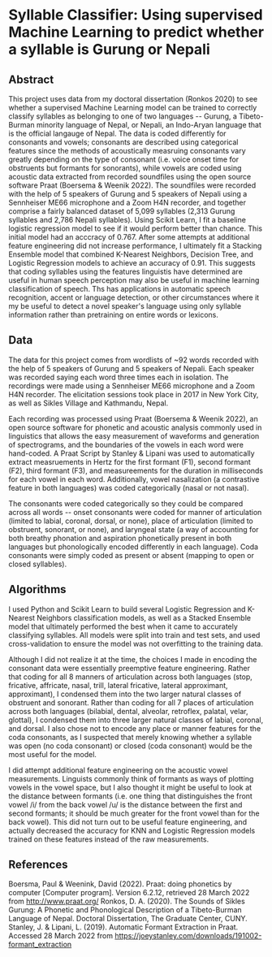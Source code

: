 # Syllable Classifier: Using supervised Machine Learning to predict whether a syllable is Gurung or Nepali

## Abstract
This project uses data from my doctoral dissertation (Ronkos 2020) to see whether a supervised Machine Learning model can be trained to correctly classify syllables as belonging to one of two languages -- Gurung, a Tibeto-Burman minority language of Nepal, or Nepali, an Indo-Aryan language that is the official langauge of Nepal. The data is coded differently for consonants and vowels; consonants are described using categorical features since the methods of acoustically measruing consonants vary greatly depending on the type of consonant (i.e. voice onset time for obstruents but formants for sonorants), while vowels are coded using acoustic data extracted from recorded soundfiles using the open source software Praat (Boersema & Weenik 2022). The soundfiles were recorded with the help of 5 speakers of Gurung and 5 speakers of Nepali using a Sennheiser ME66 microphone and a Zoom H4N recorder, and together comprise a fairly balanced dataset of 5,099 syllables (2,313 Gurung syllables and 2,786 Nepali syllables). Using Scikit Learn, I fit a baseline logistic regression model to see if it would perform better than chance. This initial model had an acccracy of 0.767. After some attempts at additional feature engineering did not increase performance, I ultimately fit a Stacking Ensemble model that combined K-Nearest Neighbors, Decision Tree, and Logistic Regression models to achieve an accuracy of 0.91. This suggests that coding syllables using the features linguistis have determined are useful in human speech perception may also be useful in machine learning classification of speech. Ths has applications in automatic speech recognition, accent or language detection, or other circumstances where it my be useful to detect a novel speaker's language using only syllable information rather than pretraining on entire words or lexicons.

## Data
The data for this project comes from wordlists of ~92 words recorded with the help of 5 speakers of Gurung and 5 speakers of Nepali. Each speaker was recorded saying each word three times each in isolation. The recordings were made using a Sennheiser ME66 microphone and a Zoom H4N recorder. The elicitation sessions took place in 2017 in New York City, as well as Sikles Village and Kathmandu, Nepal. 

Each recording was processed using Praat (Boersema & Weenik 2022), an open source software for phonetic and acoustic analysis commonly used in linguistics that allows the easy measurement of waveforms and generation of spectrograms, and the boundaries of the vowels in each word were hand-coded. A Praat Script by Stanley & Lipani was used to automatically extract measruements in Hertz for the first formant (F1), second formant (F2), third formant (F3), and measureements for the duration in milliseconds for each vowel in each word. Additionally, vowel nasalization (a contrastive feature in both languages) was coded categorically (nasal or not nasal).

The consonants were coded categorically so they could be compared across all words -- onset consonants were coded for manner of articulation (limited to labial, coronal, dorsal, or none), place of articulation (limited to obstruent, sonorant, or none), and laryngeal state (a way of accounting for both breathy phonation and aspiration phonetically present in both languages but phonologically encoded differently in each language). Coda consonants were simply coded as present or absent (mapping to open or closed syllables). 

## Algorithms
I used Python and Scikit Learn to build several Logistic Regression and K-Nearest Neighbors classification models, as well as a Stacked Ensemble model that ultimately performed the best when it came to accurately classifying syllables. All models were split into train and test sets, and used cross-validation to ensure the model was not overfitting to the training data.

Although I did not realize it at the time, the choices I made in encoding the consonant data were essentially preemptive feature engineering. Rather that coding for all 8 manners of articulation across both languages (stop, fricative, affricate, nasal, trill, lateral fricative, lateral approximant, approximant), I condensed them into the two larger natural classes of obstruent and sonorant. Rather than coding for all 7 places of articulation across both languages (bilabial, dental, alveolar, retroflex, palatal, velar, glottal), I condensed them into three larger natural classes of labial, coronal, and dorsal. I also chose not to encode any place or manner features for the coda consonants, as I suspected that merely knowing whether a syllable was open (no coda consonant) or closed (coda consonant) would be the most useful for the model.

I did attempt additional feature engineering on the acoustic vowel measurements. Linguists commonly think of formants as ways of plotting vowels in the vowel space, but I also thought it might be useful to look at the distance between formants (i.e. one thing that distinguishes the front vowel /i/ from the back vowel /u/ is the distance between the first and second formants; it should be much greater for the front vowel than for the back vowel). This did not turn out to be useful feature engineering, and actually decreased the accuracy for KNN and Logistic Regression models trained on these features instead of the raw measurements.

## References
Boersma, Paul & Weenink, David (2022). Praat: doing phonetics by computer [Computer program]. Version 6.2.12, retrieved 28 March 2022 from http://www.praat.org/
Ronkos, D. A. (2020). The Sounds of Sikles Gurung: A Phonetic and Phonological Description of a Tibeto-Burman Language of Nepal. Doctoral Dissertation, The Graduate Center, CUNY.
Stanley, J. & Lipani, L. (2019). Automatic Formant Extraction in Praat. Accessed 28 March 2022 from https://joeystanley.com/downloads/191002-formant_extraction
